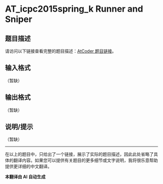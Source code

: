 # AT_icpc2015spring_k Runner and Sniper

## 题目描述

请访问以下链接查看完整的题目描述：[AtCoder 题目链接](https://atcoder.jp/contests/jag2015spring/tasks/icpc2015spring_k)。

## 输入格式

（暂缺）

## 输出格式

（暂缺）

## 说明/提示

（暂缺）

---

在以上的题目中，只给出了一个链接，展示了实际的题目描述，因此此处省略了具体的翻译内容。如果您可以提供有关题目的更多细节或文字说明，我将很乐意帮助提供更详细的中文翻译。

 **本翻译由 AI 自动生成**